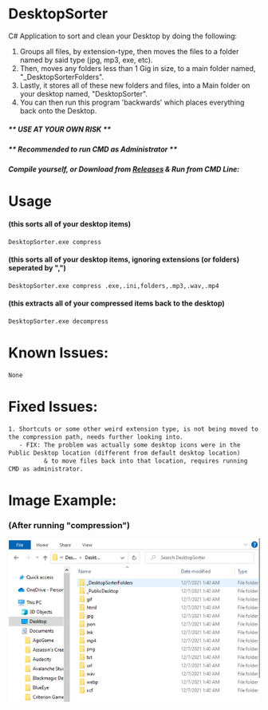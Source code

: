 # DesktopSorter
C# Application to sort and clean your Desktop by doing the following:  

1. Groups all files, by extension-type, then moves the files to a folder named by said type (jpg, mp3, exe, etc).
2. Then, moves any folders less than 1 Gig in size, to a main folder named, "\_DesktopSorterFolders".  
3. Lastly, it stores all of these new folders and files, into a Main folder on your desktop named, "DesktopSorter".  
4. You can then run this program 'backwards' which places everything back onto the Desktop.    
##### ** USE AT YOUR OWN RISK **
##### ** Recommended to run CMD as Administrator **
##### Compile yourself, or Download from [Releases](https://github.com/mwd1993/DesktopSorter/releases) & Run from CMD Line:  

# Usage
  
#### (this sorts all of your desktop items)
```
DesktopSorter.exe compress
```  
#### (this sorts all of your desktop items, ignoring extensions (or folders) seperated by ",")
```
DesktopSorter.exe compress .exe,.ini,folders,.mp3,.wav,.mp4
```  
#### (this extracts all of your compressed items back to the desktop)  
```
DesktopSorter.exe decompress
```  


# Known Issues:  
```
None
```  

# Fixed Issues:  
```
1. Shortcuts or some other weird extension type, is not being moved to the compression path, needs further looking into.
   - FIX: The problem was actually some desktop icons were in the Public Desktop location (different from default desktop location)
          & to move files back into that location, requires running CMD as administrator.
```  
# Image Example:
### (After running "compression")  
 ![](IMG_DesktopSorter.PNG)
